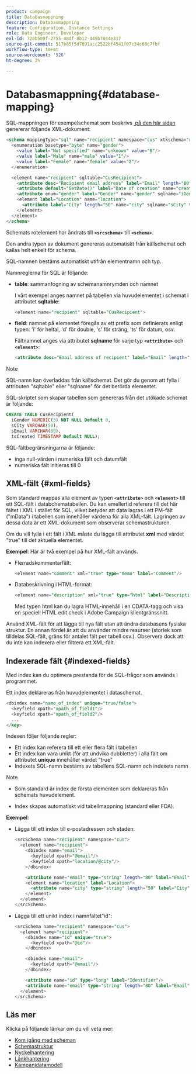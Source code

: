 ```yaml
---
product: campaign
title: Databasmappning
description: Databasmappning
feature: Configuration, Instance Settings
role: Data Engineer, Developer
exl-id: 728b509f-2755-48df-8b12-449b7044e317
source-git-commit: 517b85f5d7691acc2522bf4541f07c34c60c7fbf
workflow-type: tm+mt
source-wordcount: '526'
ht-degree: 3%

---
```


# Databasmappning{#database-mapping}

SQL-mappningen för exempelschemat som beskrivs [&#x200B; på den här sidan](schema-structure.md) genererar följande XML-dokument:

```sql
<schema mappingType="sql" name="recipient" namespace="cus" xtkschema="xtk:schema">
  <enumeration basetype="byte" name="gender">    
    <value label="Not specified" name="unknown" value="0"/>    
    <value label="Male" name="male" value="1"/>    
    <value label="Female" name="female" value="2"/> 
  </enumeration>  

  <element name="recipient" sqltable="CusRecipient">    
    <attribute desc="Recipient email address" label="Email" length="80" name="email" sqlname="sEmail" type="string"/>    
    <attribute default="GetDate()" label="Date of creation" name="created" sqlname="tsCreated" type="datetime"/>    
    <attribute enum="gender" label="Gender" name="gender" sqlname="iGender" type="byte"/>    
    <element label="Location" name="location">      
      <attribute label="City" length="50" name="city" sqlname="sCity" type="string" userEnum="city"/>    
    </element>  
  </element>
</schema>
```

Schemats rotelement har ändrats till **`<srcschema>`** till **`<schema>`**.

Den andra typen av dokument genereras automatiskt från källschemat och kallas helt enkelt för schema.

SQL-namnen bestäms automatiskt utifrån elementnamn och typ.

Namnreglerna för SQL är följande:

* **table**: sammanfogning av schemanamnrymden och namnet

  I vårt exempel anges namnet på tabellen via huvudelementet i schemat i attributet **sqltable**:

  ```sql
  <element name="recipient" sqltable="CusRecipient">
  ```

* **field**: namnet på elementet föregås av ett prefix som definierats enligt typen: &#39;i&#39; för heltal, &#39;d&#39; för double, &#39;s&#39; för sträng, &#39;ts&#39; för datum, osv.

  Fältnamnet anges via attributet **sqlname** för varje typ **`<attribute>`** och **`<element>`**:

  ```sql
  <attribute desc="Email address of recipient" label="Email" length="80" name="email" sqlname="sEmail" type="string"/> 
  ```

>[!NOTE]
>
>SQL-namn kan överladdas från källschemat. Det gör du genom att fylla i attributen &quot;sqltable&quot; eller &quot;sqlname&quot; för det berörda elementet.

SQL-skriptet som skapar tabellen som genereras från det utökade schemat är följande:

```sql
CREATE TABLE CusRecipient(
  iGender NUMERIC(3) NOT NULL Default 0,   
  sCity VARCHAR(50),   
  sEmail VARCHAR(80),
  tsCreated TIMESTAMP Default NULL);
```

SQL-fältbegränsningarna är följande:

* inga null-värden i numeriska fält och datumfält
* numeriska fält initieras till 0

## XML-fält {#xml-fields}

Som standard mappas alla element av typen **`<attribute>`** och **`<element>`** till ett SQL-fält i databchematabellen. Du kan emellertid referera till det här fältet i XML i stället för SQL, vilket betyder att data lagras i ett PM-fält (&quot;mData&quot;) i tabellen som innehåller värdena för alla XML-fält. Lagringen av dessa data är ett XML-dokument som observerar schemastrukturen.

Om du vill fylla i ett fält i XML måste du lägga till attributet **xml** med värdet &quot;true&quot; till det aktuella elementet.

**Exempel**: Här är två exempel på hur XML-fält används.

* Flerradskommentarfält:

  ```sql
  <element name="comment" xml="true" type="memo" label="Comment"/>
  ```

* Databeskrivning i HTML-format:

  ```sql
  <element name="description" xml="true" type="html" label="Description"/>
  ```

  Med typen html kan du lagra HTML-innehåll i en CDATA-tagg och visa en speciell HTML edit check i Adobe Campaign klientgränssnitt.

Använd XML-fält för att lägga till nya fält utan att ändra databasens fysiska struktur. En annan fördel är att du använder mindre resurser (storlek som tilldelas SQL-fält, gräns för antalet fält per tabell osv.). Observera dock att du inte kan indexera eller filtrera ett XML-fält.

## Indexerade fält {#indexed-fields}

Med index kan du optimera prestanda för de SQL-frågor som används i programmet.

Ett index deklareras från huvudelementet i dataschemat.

```sql
<dbindex name="name_of_index" unique="true/false">
  <keyfield xpath="xpath_of_field1"/>
  <keyfield xpath="xpath_of_field2"/>
  ...
</key>
```

Indexen följer följande regler:

* Ett index kan referera till ett eller flera fält i tabellen
* Ett index kan vara unikt (för att undvika dubbletter) i alla fält om attributet **unique** innehåller värdet &quot;true&quot;
* Indexets SQL-namn bestäms av tabellens SQL-namn och indexets namn

>[!NOTE]
>
>* Som standard är index de första elementen som deklareras från schemats huvudelement.
>
>* Index skapas automatiskt vid tabellmappning (standard eller FDA).

**Exempel**:

* Lägga till ett index till e-postadressen och staden:

  ```sql
  <srcSchema name="recipient" namespace="cus">
    <element name="recipient">
      <dbindex name="email">
        <keyfield xpath="@email"/> 
        <keyfield xpath="location/@city"/> 
      </dbindex>
  
      <attribute name="email" type="string" length="80" label="Email" desc="Email address of recipient"/>
      <element name="location" label="Location">
        <attribute name="city" type="string" length="50" label="City" userEnum="city"/>
      </element>
    </element>
  </srcSchema>
  ```

* Lägga till ett unikt index i namnfältet&quot;id&quot;:

  ```sql
  <srcSchema name="recipient" namespace="cus">
    <element name="recipient">
      <dbindex name="id" unique="true">
        <keyfield xpath="@id"/> 
      </dbindex>
  
      <dbindex name="email">
        <keyfield xpath="@email"/> 
      </dbindex>
  
      <attribute name="id" type="long" label="Identifier"/>
      <attribute name="email" type="string" length="80" label="Email" desc="Email address of recipient"/>
    </element>
  </srcSchema>
  ```

## Läs mer

Klicka på följande länkar om du vill veta mer:

* [Kom igång med scheman](about-schema-reference.md)
* [Schemastruktur](schema-structure.md)
* [Nyckelhantering](database-keys.md)
* [Länkhantering](database-links.md)
* [Kampanjdatamodell](about-data-model.md)
